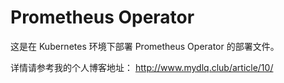 # Prometheus Operator

这是在 Kubernetes 环境下部署 Prometheus Operator 的部署文件。

详情请参考我的个人博客地址： http://www.mydlq.club/article/10/